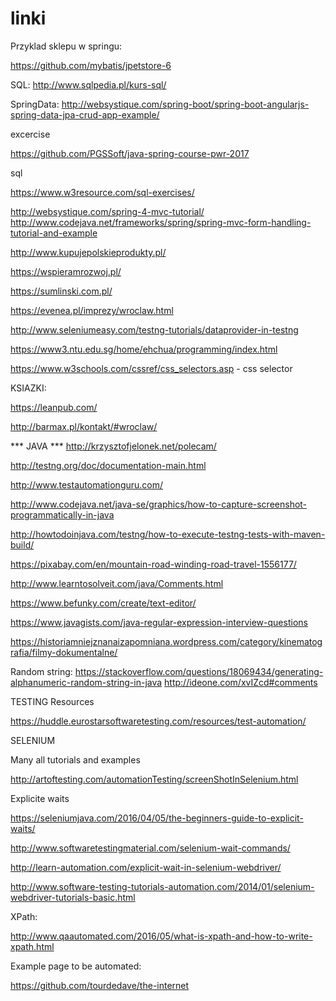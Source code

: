 # linki

Przyklad sklepu w springu:

https://github.com/mybatis/jpetstore-6


SQL:
http://www.sqlpedia.pl/kurs-sql/


SpringData:
http://websystique.com/spring-boot/spring-boot-angularjs-spring-data-jpa-crud-app-example/



excercise

https://github.com/PGSSoft/java-spring-course-pwr-2017



sql

https://www.w3resource.com/sql-exercises/



http://websystique.com/spring-4-mvc-tutorial/
http://www.codejava.net/frameworks/spring/spring-mvc-form-handling-tutorial-and-example 



http://www.kupujepolskieprodukty.pl/

https://wspieramrozwoj.pl/

https://sumlinski.com.pl/

https://evenea.pl/imprezy/wroclaw.html

http://www.seleniumeasy.com/testng-tutorials/dataprovider-in-testng

https://www3.ntu.edu.sg/home/ehchua/programming/index.html

https://www.w3schools.com/cssref/css_selectors.asp - css selector


KSIAZKI:

https://leanpub.com/


http://barmax.pl/kontakt/#wroclaw/


*** JAVA ***
http://krzysztofjelonek.net/polecam/

http://testng.org/doc/documentation-main.html

http://www.testautomationguru.com/


http://www.codejava.net/java-se/graphics/how-to-capture-screenshot-programmatically-in-java

http://howtodoinjava.com/testng/how-to-execute-testng-tests-with-maven-build/

https://pixabay.com/en/mountain-road-winding-road-travel-1556177/

http://www.learntosolveit.com/java/Comments.html

https://www.befunky.com/create/text-editor/

https://www.javagists.com/java-regular-expression-interview-questions


https://historiamniejznanaizapomniana.wordpress.com/category/kinematografia/filmy-dokumentalne/


Random string:
https://stackoverflow.com/questions/18069434/generating-alphanumeric-random-string-in-java
http://ideone.com/xvIZcd#comments

TESTING Resources

https://huddle.eurostarsoftwaretesting.com/resources/test-automation/



SELENIUM



Many all tutorials and examples

http://artoftesting.com/automationTesting/screenShotInSelenium.html



Explicite waits

https://seleniumjava.com/2016/04/05/the-beginners-guide-to-explicit-waits/

http://www.softwaretestingmaterial.com/selenium-wait-commands/

http://learn-automation.com/explicit-wait-in-selenium-webdriver/

http://www.software-testing-tutorials-automation.com/2014/01/selenium-webdriver-tutorials-basic.html





XPath:

http://www.qaautomated.com/2016/05/what-is-xpath-and-how-to-write-xpath.html



Example page to be automated:

https://github.com/tourdedave/the-internet


